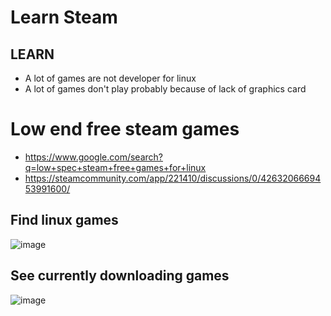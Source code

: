 # Learn Steam

## LEARN

- A lot of games are not developer for linux
- A lot of games don't play probably because of lack of graphics card

# Low end free steam games

- https://www.google.com/search?q=low+spec+steam+free+games+for+linux
- https://steamcommunity.com/app/221410/discussions/0/4263206669453991600/

## Find linux games

![image](https://github.com/sahilrajput03/sahilrajput03/assets/31458531/938adfb4-36ca-4429-a6eb-06b124b73553)

## See currently downloading games

![image](https://github.com/sahilrajput03/sahilrajput03/assets/31458531/23f528f8-a253-46b5-b7f2-d9ac5902e87c)

